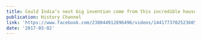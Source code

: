 ```yaml
---
title: Could India’s next big invention come from this incredible house of talent?
publication: History Channel
link: 'https://www.facebook.com/238044912896496/videos/1441773702523605/'
date: '2017-03-02'
---
```


